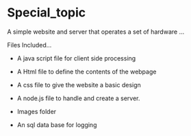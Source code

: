 # Special_topic
A simple website and server that operates a set of hardware ...

Files Included...
- A java script file for client side processing
- A Html file to define the contents of the webpage
- A css file to give the website a basic design

- A node.js file to handle and create a server.
- Images folder
- An sql data base for logging
